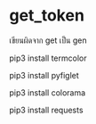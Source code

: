 # get_token

เขียนผิดจาก get เป็น gen

pip3 install termcolor

pip3 install pyfiglet

pip3 install colorama

pip3 install requests

